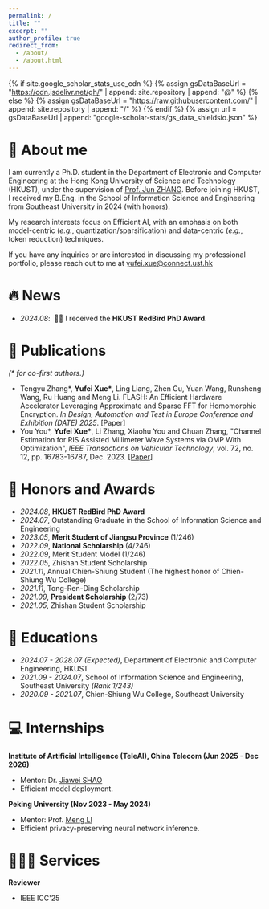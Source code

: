 ```yaml
---
permalink: /
title: ""
excerpt: ""
author_profile: true
redirect_from: 
  - /about/
  - /about.html
---
```


{% if site.google_scholar_stats_use_cdn %}
{% assign gsDataBaseUrl = "https://cdn.jsdelivr.net/gh/" | append: site.repository | append: "@" %}
{% else %}
{% assign gsDataBaseUrl = "https://raw.githubusercontent.com/" | append: site.repository | append: "/" %}
{% endif %}
{% assign url = gsDataBaseUrl | append: "google-scholar-stats/gs_data_shieldsio.json" %}

<span class='anchor' id='about-me'></span>

# 👀 About me
I am currently a Ph.D. student in the Department of Electronic and Computer Engineering at the Hong Kong University of Science and Technology (HKUST), under the supervision of [Prof. Jun ZHANG](https://eejzhang.people.ust.hk/). Before joining HKUST, I received my B.Eng. in the School of Information Science and Engineering from Southeast University in 2024 (with honors). 

My research interests focus on Efficient AI, with an emphasis on both model-centric (*e.g.*, quantization/sparsification) and data-centric (*e.g.*, token reduction) techniques.

If you have any inquiries or are interested in discussing my professional portfolio, please reach out to me at [yufei.xue@connect.ust.hk](mailto:yufei.xue@connect.ust.hk)

# 🔥 News
- *2024.08*: &nbsp;🎉🎉 I received the **HKUST RedBird PhD Award**.

# 📝 Publications 
_(\* for co-first authors.)_
- Tengyu Zhang\*, **Yufei Xue\***, Ling Liang, Zhen Gu, Yuan Wang, Runsheng Wang, Ru Huang and Meng Li. FLASH: An Efficient Hardware Accelerator Leveraging Approximate and Sparse FFT for Homomorphic Encryption. *In Design, Automation and Test in Europe Conference and Exhibition (DATE) 2025*. [Paper]
- You You\*, **Yufei Xue\***, Li Zhang, Xiaohu You and Chuan Zhang, "Channel Estimation for RIS Assisted Millimeter Wave Systems via OMP With Optimization", *IEEE Transactions on Vehicular Technology*, vol. 72, no. 12, pp. 16783-16787, Dec. 2023. [[Paper]](https://ieeexplore.ieee.org/abstract/document/10192507)

# 💫 Honors and Awards
- *2024.08*, **HKUST RedBird PhD Award**
- *2024.07*, Outstanding Graduate in the School of Information Science and Engineering
- *2023.05*, **Merit Student of Jiangsu Province** (1/246)
- *2022.09*, **National Scholarship** (4/246)
- *2022.09*, Merit Student Model (1/246)
- *2022.05*, Zhishan Student Scholarship
- *2021.11*, Annual Chien-Shiung Student (The highest honor of Chien-Shiung Wu College)
- *2021.11*, Tong-Ren-Ding Scholarship
- *2021.09*, **President Scholarship** (2/73)
- *2021.05*, Zhishan Student Scholarship

# 📖 Educations
- *2024.07 - 2028.07 (Expected)*, Department of Electronic and Computer Engineering, HKUST
- *2021.09 - 2024.07*, School of Information Science and Engineering, Southeast University *(Rank 1/243)*
- *2020.09 - 2021.07*, Chien-Shiung Wu College, Southeast University

# 💻 Internships
**Institute of Artificial Intelligence (TeleAI), China Telecom (Jun 2025 - Dec 2026)**
- Mentor: Dr. [Jiawei SHAO](https://shaojiawei07.github.io/)
- Efficient model deployment.

**Peking University (Nov 2023 - May 2024)**
- Mentor: Prof. [Meng LI](https://mengli.me/)
- Efficient privacy-preserving neural network inference.

# 👨🏻‍🎓 Services
**Reviewer**
- IEEE ICC'25
